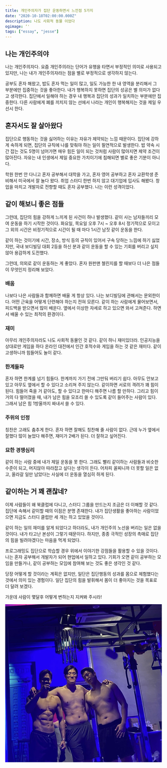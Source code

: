 ```yaml
---
title: 개인주의자가 집단 운동하면서 느낀점 5가지
date: "2020-10-18T02:00:00.000Z"
description: 나도 사회적 동물 이었다
ogimage: ‘'
tags: ["essay", "jesse"]
---
```


## 나는 개인주의야

나는 개인주의자다. 요즘 개인주의라는 단어가 유행을 타면서 부정적인 의미로 사용되고 있지만, 나는 내가 개인주의자라는 점을 별로 부정적으로 생각하지 않는다.

공부도 혼자 해왔고, 밥도 혼자 먹는 일이 많고, 일도 가능한 한 내 영역을 분리해서 그 부분에만 집중하는 것을 좋아한다. 내가 행복하지 못하면 집단의 성공은 별 의미가 없다고 생각한다. 집단에서 일해야 하는 경우 내 행복과 집단의 성과가 일치하는 부분에만 집중한다. 다른 사람에게 폐를 끼치지 않는 선에서 나라는 개인이 행복해지는 것을 제일 우선시 한다.

## 혼자서도 잘 살아왔다

집단으로 행동하는 것을 싫어하는 이유는 자유가 제약되는 느낌 때문이다. 집단에 강하게 속하게 되면, 집단의 규칙에 나를 맞춰야 하는 일이 필연적으로 발생한다. 밥 약속 시간 잡는 것도 5명이 넘어가면 매우 힘든 일이 되는 것처럼 사람이 많아지면 제약 조건이 많아진다. 자유는 내 인생에서 제일 중요한 가치이기에 침해되면 별로 좋은 기분이 아니다.

학원 한번 안 다니고 혼자 공부해서 대학을 가고, 혼자 영어 공부하고 혼자 교환학생 준비해서 미국에서 잘 놀다 왔다. 취업 스터디 한번 하지 않고 대기업에 입사도 해봤다. 창업을 마치고 개발자로 전향할 때도 혼자 공부했다. 나는 이런 성격이었다.

## 같이 해보니 좋은 점들

그런데, 집단의 힘을 강하게 느끼게 된 사건이 하나 발생했다. 같이 사는 남자들끼리 모여 운동을 하기 시작한 것이다. 화요일, 목요일 오후 7시 ~ 오후 8시 정기적으로 모이고 그 외의 시간은 비정기적으로 시간이 될 때 마다 1시간 남짓 같이 운동을 한다.

같이 하는 것이기에 시간, 장소, 방식 등의 규칙이 있어서 구속 당하는 느낌에 하기 싫었지만, 국내 보디빌딩 대회 2등을 하신 분과 같이 운동을 할 수 있는 기회를 버리고 싶지 않아 용감하게 도전했다.

그런데, 의외로 같이 운동하는 게 좋았다. 혼자 원펀맨 첼린지를 할 때보다 더 나은 점들이 무엇인지 정리해 보았다.

### 배움

나보다 나은 사람들과 함께하면 배울 게 항상 있다. 나는 보디빌딩에 관해서는 문외한이다. 어떤 근육을 어떻게 단련해야 하는지 전혀 모른다. 같이 하는 사람에게 물어보면서, 피드백을 받으면서 많이 배운다. 옆에서 이상한 자세로 하고 있으면 와서 고쳐준다. 하면서 배울 수 있는 최적의 환경이다.

### 재미

아무리 개인주의자라도 나도 사회적 동물인 것 같다. 같이 하니 재미있더라. 인공지능을 상대로만 게임을 하다 온라인 대전에서 인간 호적수와 게임을 하는 것 같은 재미다. 같이 고생하니까 힘들어도 놀이 같다.

### 한계돌파

혼자 하면 한계를 넘기 힘들다. 한계까지 가기 전에 그만둬 버리기 쉽다. 아무도 안보고 있고 아무도 옆에서 할 수 있다고 소리쳐 주지 않는다. 같이하면 서로의 격려가 꽤 힘이 된다. 힘들어 죽을 거 같아도, 할 수 있다고 한마디 해주면 나름 할 만하다. 그리고 힘이 거의 다 떨어졌을 때, 내가 남은 힘을 모조리 쓸 수 있도록 같이 들어주는 사람이 있다. 그래서 남은 힘 1방울까지 짜내서 쓸 수 있다.

### 주위의 인정

칭찬은 고래도 춤추게 한다. 혼자 하면 잘해도 칭찬해 줄 사람이 없다. 근데 누가 옆에서 잘했다 많이 늘었다 해주면, 재미가 2배가 된다. 더 잘하고 싶어진다.

### 묘한 경쟁심리

같이 하는 사람 중에 내가 제일 운동을 못 한다. 그래도 빨리 같이하는 사람들과 비슷한 수준이 되고, 머지않아 따라잡고 싶다는 생각이 든다. 어차피 꼴찌니까 더 못할 일은 없고, 올라갈 일만 남았다는 사실에 더 운동을 열심히 하게 된다.

## 같이하는 거 꽤 괜찮네?

이제 사람들이 왜 북클럽에 다니고, 스터디 그룹을 만드는지 조금은 더 이해할 것 같다. 집단에 속해서 같이할 때의 이점은 분명 존재한다. 내가 집단생활을 좋아하는 사람이었으면 지금도 스터디 클럽만 세 개는 하고 있었을 것이다.

같이 하는 일의 재미를 알게 되었다고 하더라도, 내가 개인주의 노선을 버리는 일은 없을 것이다. 내가 타고난 본성이 그렇기 때문이다. 하지만, 종종 극적인 성장의 촉매로 집단의 힘을 빌려야겠다는 마음을 먹게 되었다.

프로그래밍도 집단으로 학습할 경우 위에서 이야기한 강점들을 활용할 수 있을 것이다. 나는 혼자 공부해서 개발자가 되어 현업에서 일하고 있다. 기회가 오면 같이 공부하는 모임을 만들거나, 같이 공부하는 모임에 참여해 보는 것도 좋은 생각인 것 같다.

당장 어떻게 할 것이라는 계획은 없지만, 일단은 집단행동의 성과를 몸으로 체험했다는 것에서 의미 있는 경험이다. 일단 집단의 힘을 발휘해서 몸이 더 좋아지는 것을 목표로 더 달려 보겠다.

가운데 사람이 몇달후 어떻게 변하는지 지켜봐 주시라!

![](./before.jpeg)
